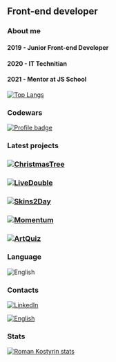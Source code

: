 ## Front-end developer

### About me

#### 2019 - Junior Front-end Developer

#### 2020 - IT Technitian

#### 2021 - Mentor at JS School

[![Top Langs](https://github-readme-stats.vercel.app/api/top-langs/?username=RomanKostyrin&layout=compact)](https://github.com/anuraghazra/github-readme-stats)

### Codewars

[![Profile badge](https://www.codewars.com/users/RomanKostyrin/badges/large)](https://www.codewars.com/users/RomanKostyrin)

### Latest projects

### [![ChristmasTree](https://img.shields.io/badge/ChristmasTree-DragAndDropApp-0000FF?style=social&logo=Forestry&logoColor=00A700)](https://christmas-rss.netlify.app/)

### [![LiveDouble](https://img.shields.io/badge/LiveDouble-EthereumRoulette-0000FF?style=social&logo=Ethereum&logoColor=D3AF37)](https://skins2day.goldapp.ru/)

### [![Skins2Day](https://img.shields.io/badge/Skins2Day-Landing-0000FF?style=social&logo=Counter-Strike&logoColor=000000)](https://skins2day.goldapp.ru/)

### [![Momentum](https://img.shields.io/badge/Momentum-App-0000FF?style=social&logo=monkeytie&logoColor=FF142F)](https://mymomentum-app.netlify.app/)

### [![ArtQuiz](https://img.shields.io/badge/ArtQuiz-SPA-0000FF?style=social&logo=Datadog&logoColor=0000FF)](https://artquiz.netlify.app/)


### Language

![English](https://img.shields.io/badge/English-B1-0000FF?style=social&logo=KakaoTalk&logoColor=0000FF)

### Contacts

[![LinkedIn](https://img.shields.io/badge/Telegram-Enpozito-0000FF?style=social&logo=Telegram)](https://t.me/Enpozito)

[![English](https://img.shields.io/badge/LinkedIn-RomanKostyrin-0000FF?style=social&logo=LinkedIn)](https://www.linkedin.com/in/rkostyrin)

### Stats

[![Roman Kostyrin stats](https://github-readme-stats.vercel.app/api?username=romankostyrin&show_icons=true&theme=tokyonight&hide=stars,issues)](https://github.com/romankostyrin/github-readme-stats)
